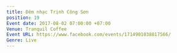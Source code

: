 ```yaml
---
title: Đêm nhạc Trịnh Công Sơn
position: 19
Event date: 2017-08-02 07:00:00 +07:00
Venue: Tranquil Coffee
Event URL: https://www.facebook.com/events/1714901038817566/
Genre: Live
---
```


